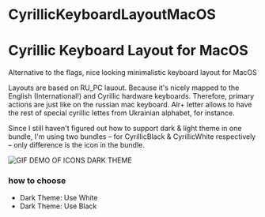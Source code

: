 # CyrillicKeyboardLayoutMacOS


# Cyrillic Keyboard Layout for MacOS
Alternative to the flags, nice looking minimalistic keyboard layout for MacOS

Layouts are based on RU_PC lauout. Because it's nicely mapped to the English (International!) and Cyrillic hardware keyboards. Therefore, primary actions are just like on the russian mac keyboard. Alr+ letter allows to have the rest of special cyrillic lettes from Ukrainian alphabet, for instance.

Since I still haven't figured out how to support dark & light theme in one bundle, I'm using two bundles – for CyrillicBlack & CyrillicWhite respectively – only difference is the icon in the bundle.

![GIF DEMO OF ICONS DARK THEME](https://j.gifs.com/r8NY2E.gif)


### how to choose

- Dark Theme: Use White
- Dark Theme: Use Black